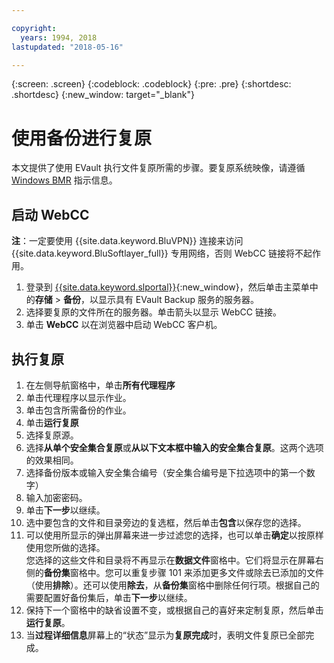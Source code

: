```yaml
---

copyright:
  years: 1994, 2018
lastupdated: "2018-05-16"

---
```

{:screen: .screen}
{:codeblock: .codeblock}
{:pre: .pre}
{:shortdesc: .shortdesc}
{:new_window: target="_blank"}

# 使用备份进行复原

本文提供了使用 EVault 执行文件复原所需的步骤。要复原系统映像，请遵循 [Windows BMR](restoring-evault-bmr-system-volume-image.html) 指示信息。

## 启动 WebCC

**注**：一定要使用 {{site.data.keyword.BluVPN}} 连接来访问 {{site.data.keyword.BluSoftlayer_full}} 专用网络，否则 WebCC 链接将不起作用。

1. 登录到 [{{site.data.keyword.slportal}}](https://control.softlayer.com/){:new_window}，然后单击主菜单中的**存储** > **备份**，以显示具有 EVault Backup 服务的服务器。 
2. 选择要复原的文件所在的服务器。单击箭头以显示 WebCC 链接。
3. 单击 **WebCC** 以在浏览器中启动 WebCC 客户机。 

## 执行复原

1. 在左侧导航窗格中，单击**所有代理程序**
2. 单击代理程序以显示作业。
3. 单击包含所需备份的作业。
4. 单击**运行复原**
5. 选择复原源。
6. 选择**从单个安全集合复原**或**从以下文本框中输入的安全集合复原**。这两个选项的效果相同。
7. 选择备份版本或输入安全集合编号（安全集合编号是下拉选项中的第一个数字）
8. 输入加密密码。
9. 单击**下一步**以继续。
10. 选中要包含的文件和目录旁边的复选框，然后单击**包含**以保存您的选择。
11. 可以使用所显示的弹出屏幕来进一步过滤您的选择，也可以单击**确定**以按原样使用您所做的选择。<br/>
您选择的这些文件和目录将不再显示在**数据文件**窗格中。它们将显示在屏幕右侧的**备份集**窗格中。您可以重复步骤 101 来添加更多文件或除去已添加的文件（使用**排除**）。还可以使用**除去**，从**备份集**窗格中删除任何行项。根据自己的需要配置好备份集后，单击**下一步**以继续。
12. 保持下一个窗格中的缺省设置不变，或根据自己的喜好来定制复原，然后单击**运行复原**。 
13. 当**过程详细信息**屏幕上的“状态”显示为**复原完成**时，表明文件复原已全部完成。
